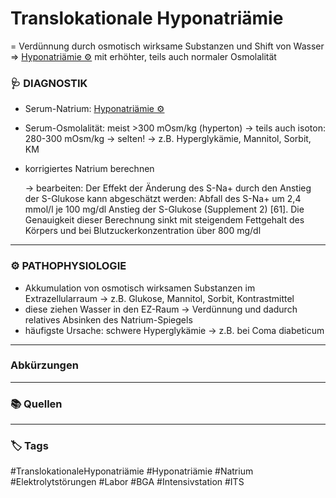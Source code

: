 # Translokationale Hyponatriämie

= Verdünnung durch osmotisch wirksame Substanzen und Shift von Wasser
=> [Hyponatriämie ⚙️](Hyponatriämie%20⚙️.md) mit erhöhter, teils auch normaler Osmolalität

### 🩺  DIAGNOSTIK
 - Serum-Natrium: [Hyponatriämie ⚙️](Hyponatriämie%20⚙️.md)
 - Serum-Osmolalität: meist >300 mOsm/kg (hyperton)
	 → teils auch isoton: 280-300 mOsm/kg
	 → selten!
	 → z.B. Hyperglykämie, Mannitol, Sorbit, KM
 - korrigiertes Natrium berechnen 


	→ bearbeiten: Der Effekt der Änderung des S-Na+ durch den Anstieg der S-Glukose kann abgeschätzt werden: Abfall des S-Na+ um 2,4 mmol/l je 100 mg/dl Anstieg der S-Glukose (Supplement 2) [61]. Die Genauigkeit dieser Berechnung sinkt mit steigendem Fettgehalt des Körpers und bei Blutzuckerkonzentration über 800 mg/dl
---

### ⚙️ PATHOPHYSIOLOGIE

 - Akkumulation von osmotisch wirksamen Substanzen im Extrazellularraum
	 → z.B. Glukose, Mannitol, Sorbit, Kontrastmittel
 - diese ziehen Wasser in den EZ-Raum
	 → Verdünnung und dadurch relatives Absinken des Natrium-Spiegels
 - häufigste Ursache: schwere Hyperglykämie
	 → z.B. bei Coma diabeticum

---

### Abkürzungen



---

### 📚 Quellen



---

### 🏷️ Tags
#TranslokationaleHyponatriämie #Hyponatriämie #Natrium #Elektrolytstörungen #Labor #BGA #Intensivstation #ITS 